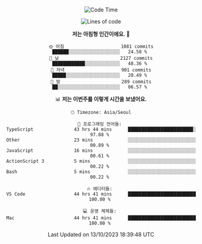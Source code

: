 <div align="center">

<br />

 <!--START_SECTION:waka-->
![Code Time](http://img.shields.io/badge/Code%20Time-1%2C412%20hrs%2034%20mins-blue)

![Lines of code](https://img.shields.io/badge/%EC%A0%80%EB%8A%94%20%EC%97%AC%ED%83%9C%EA%B9%8C%EC%A7%80%20-3.3%20million%20%EC%A4%84%EC%9D%98%20%EC%BD%94%EB%93%9C%EB%A5%BC%20%EC%9E%91%EC%84%B1%ED%96%88%EC%96%B4%EC%9A%94.-blue)

**저는 아침형 인간이에요. 🐤** 

```text
🌞 아침                     1081 commits        ██████░░░░░░░░░░░░░░░░░░░   24.58 % 
🌆 낮　                     2127 commits        ████████████░░░░░░░░░░░░░   48.36 % 
🌃 저녁                     901 commits         █████░░░░░░░░░░░░░░░░░░░░   20.49 % 
🌙 밤　                     289 commits         ██░░░░░░░░░░░░░░░░░░░░░░░   06.57 % 
```


📊 **저는 이번주를 이렇게 시간을 보냈어요.** 

```text
🕑︎ Timezone: Asia/Seoul

💬 프로그래밍 언어들: 
TypeScript               43 hrs 44 mins      ████████████████████████░   97.88 % 
Other                    23 mins             ░░░░░░░░░░░░░░░░░░░░░░░░░   00.89 % 
JavaScript               16 mins             ░░░░░░░░░░░░░░░░░░░░░░░░░   00.61 % 
ActionScript 3           5 mins              ░░░░░░░░░░░░░░░░░░░░░░░░░   00.22 % 
Bash                     5 mins              ░░░░░░░░░░░░░░░░░░░░░░░░░   00.22 % 

🔥 에디터들: 
VS Code                  44 hrs 41 mins      █████████████████████████   100.00 % 

💻 운영 체제들: 
Mac                      44 hrs 41 mins      █████████████████████████   100.00 % 
```


 Last Updated on 13/10/2023 18:39:48 UTC
<!--END_SECTION:waka-->

</div>
